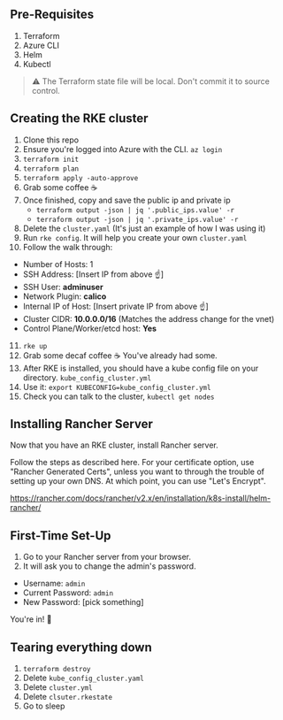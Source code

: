 

## Pre-Requisites
1. Terraform
2. Azure CLI
3. Helm
4. Kubectl

> :warning: The Terraform state file will be local. Don't commit it to source control.

## Creating the RKE cluster

1. Clone this repo
2. Ensure you're logged into Azure with the CLI. `az login`
3. `terraform init`
4. `terraform plan`
5. `terraform apply -auto-approve`
6. Grab some coffee :coffee:
7. Once finished, copy and save the public ip and private ip
    - `terraform output -json | jq '.public_ips.value' -r`
    - `terraform output -json | jq '.private_ips.value' -r`
8. Delete the `cluster.yaml` (It's just an example of how I was using it)
9. Run `rke config`. It will help you create your own `cluster.yaml`
10. Follow the walk through:
- Number of Hosts: 1
- SSH Address: [Insert IP from above :point_up:]
- SSH User: **adminuser**
- Network Plugin: **calico**
- Internal IP of Host: [Insert private IP from above :point_up:]
- Cluster CIDR: **10.0.0.0/16** (Matches the address change for the vnet)
- Control Plane/Worker/etcd host: **Yes**
11. `rke up`
12. Grab some decaf coffee :coffee: You've already had some.
13. After RKE is installed, you should have a kube config file on your directory. `kube_config_cluster.yml`
14. Use it: `export KUBECONFIG=kube_config_cluster.yml`
15. Check you can talk to the cluster, `kubectl get nodes`

## Installing Rancher Server
Now that you have an RKE cluster, install Rancher server.

Follow the steps as described here. For your certificate option, use "Rancher Generated Certs", unless you want to through the trouble of setting up your own DNS. At which point, you can use "Let's Encrypt".

https://rancher.com/docs/rancher/v2.x/en/installation/k8s-install/helm-rancher/

## First-Time Set-Up

1. Go to your Rancher server from your browser. 
2. It will ask you to change the admin's password.
  - Username: `admin`
  - Current Password: `admin`
  - New Password: [pick something]


You're in! :tada:


## Tearing everything down

1. `terraform destroy`
2. Delete `kube_config_cluster.yaml`
3. Delete `cluster.yml`
4. Delete `clsuter.rkestate`
5. Go to sleep

